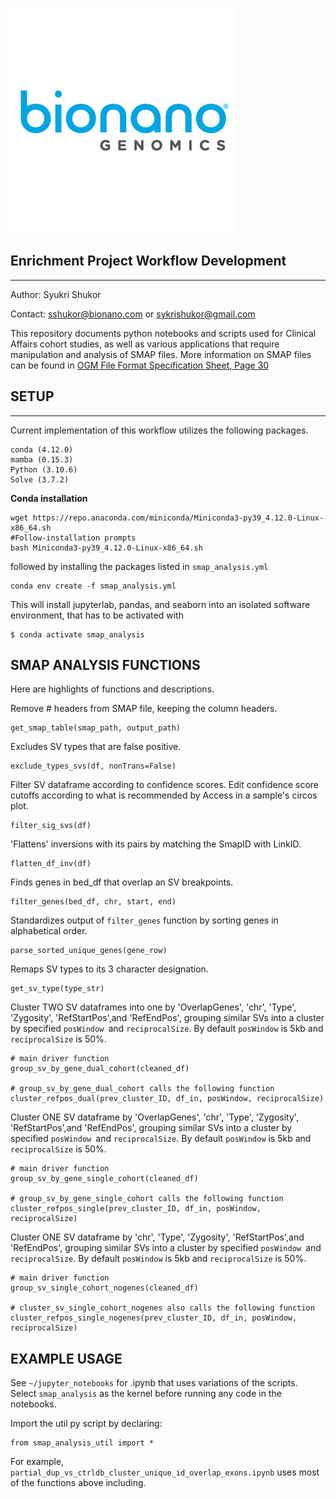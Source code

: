 ![Bionano logo](images/Bionano-Logo.png?raw=true)

## Enrichment Project Workflow Development
---
Author: Syukri Shukor

Contact: sshukor@bionano.com or sykrishukor@gmail.com

This repository documents python notebooks and scripts used for Clinical Affairs cohort studies, as well as various applications that require manipulation and analysis of SMAP files. More information on SMAP files can be found in [OGM File Format Specification Sheet, Page 30](https://bionano.com/wp-content/uploads/2023/08/CG-00045-OGM-File-Format-Specification-Sheet.pdf)

## SETUP
---
Current implementation of this workflow utilizes the following packages.
```
conda (4.12.0)
mamba (0.15.3)
Python (3.10.6)
Solve (3.7.2)
```

**Conda installation**

```
wget https://repo.anaconda.com/miniconda/Miniconda3-py39_4.12.0-Linux-x86_64.sh
#Follow-installation prompts
bash Miniconda3-py39_4.12.0-Linux-x86_64.sh
```

followed by installing the packages listed in `smap_analysis.yml`

```
conda env create -f smap_analysis.yml
```
This will install jupyterlab, pandas, and seaborn into an isolated software environment, that has to be activated with

```
$ conda activate smap_analysis
```

## SMAP ANALYSIS FUNCTIONS

Here are highlights of functions and descriptions.

Remove # headers from SMAP file, keeping the column headers.
```
get_smap_table(smap_path, output_path)
```


Excludes SV types that are false positive.
```
exclude_types_svs(df, nonTrans=False)
```


Filter SV dataframe according to confidence scores. Edit confidence score cutoffs according to what is recommended by Access in a sample's circos plot.
```
filter_sig_svs(df)
```


'Flattens' inversions with its pairs by matching the SmapID with LinkID.
```
flatten_df_inv(df)
```


Finds genes in bed_df that overlap an SV breakpoints.
```
filter_genes(bed_df, chr, start, end)
```


Standardizes output of `filter_genes` function by sorting genes in alphabetical order.
```
parse_sorted_unique_genes(gene_row)
```


Remaps SV types to its 3 character designation.
```
get_sv_type(type_str)
```


Cluster TWO SV dataframes into one by 'OverlapGenes', 'chr', 'Type', 'Zygosity', 'RefStartPos',and 'RefEndPos', grouping similar SVs into a cluster by specified `posWindow `and `reciprocalSize`. By default `posWindow` is 5kb and `reciprocalSize` is 50%.

```
# main driver function
group_sv_by_gene_dual_cohort(cleaned_df)

# group_sv_by_gene_dual_cohort calls the following function
cluster_refpos_dual(prev_cluster_ID, df_in, posWindow, reciprocalSize)
```


Cluster ONE SV dataframe by 'OverlapGenes', 'chr', 'Type', 'Zygosity', 'RefStartPos',and 'RefEndPos', grouping similar SVs into a cluster by specified `posWindow `and `reciprocalSize`. By default `posWindow` is 5kb and `reciprocalSize` is 50%.

```
# main driver function
group_sv_by_gene_single_cohort(cleaned_df)

# group_sv_by_gene_single_cohort calls the following function
cluster_refpos_single(prev_cluster_ID, df_in, posWindow, reciprocalSize)
```


Cluster ONE SV dataframe by 'chr', 'Type', 'Zygosity', 'RefStartPos',and 'RefEndPos', grouping similar SVs into a cluster by specified `posWindow `and `reciprocalSize`. By default `posWindow` is 5kb and `reciprocalSize` is 50%.

```
# main driver function
group_sv_single_cohort_nogenes(cleaned_df)

# cluster_sv_single_cohort_nogenes also calls the following function
cluster_refpos_single_nogenes(prev_cluster_ID, df_in, posWindow, reciprocalSize)
```

## EXAMPLE USAGE

See `~/jupyter_notebooks` for .ipynb that uses variations of the scripts. Select `smap_analysis` as the kernel before running any code in the notebooks.

Import the util py script by declaring:
```
from smap_analysis_util import *
```

For example, `partial_dup_vs_ctrldb_cluster_unique_id_overlap_exons.ipynb` uses most of the functions above including.